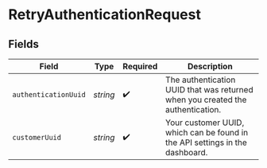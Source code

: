 # RetryAuthenticationRequest


## Fields

| Field                                                                          | Type                                                                           | Required                                                                       | Description                                                                    |
| ------------------------------------------------------------------------------ | ------------------------------------------------------------------------------ | ------------------------------------------------------------------------------ | ------------------------------------------------------------------------------ |
| `authenticationUuid`                                                           | *string*                                                                       | :heavy_check_mark:                                                             | The authentication UUID that was returned when you created the authentication. |
| `customerUuid`                                                                 | *string*                                                                       | :heavy_check_mark:                                                             | Your customer UUID, which can be found in the API settings in the dashboard.   |